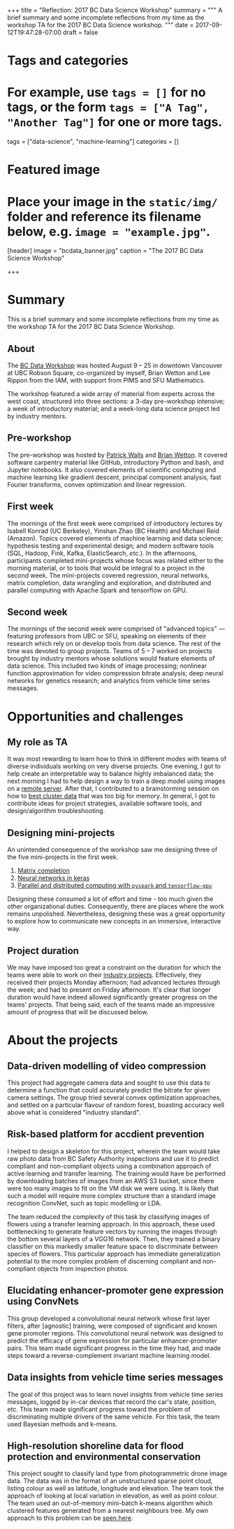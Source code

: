 +++
title = "Reflection: 2017 BC Data Science Workshop"
summary = """
A brief summary and some incomplete reflections from my time as the workshop TA for the 2017 BC Data Science workshop. 
"""
date = 2017-09-12T19:47:28-07:00
draft = false

# Tags and categories
# For example, use `tags = []` for no tags, or the form `tags = ["A Tag", "Another Tag"]` for one or more tags.
tags = ["data-science", "machine-learning"]
categories = []

# Featured image
# Place your image in the `static/img/` folder and reference its filename below, e.g. `image = "example.jpg"`.
[header]
image = "bcdata_banner.jpg"
caption = "The 2017 BC Data Science Workshop"

+++

# Summary

This is a brief summary and some incomplete reflections from my time as the workshop TA for the 2017 BC Data Science Workshop. 

## About

The [BC Data Workshop](http://workshop.bcdata.ca/2017) was hosted August 9 &ndash; 25 in downtown Vancouver at UBC Robson Square, co-organized by myself, Brian Wetton and Lee Rippon from the IAM, with support from PIMS and SFU Mathematics.

The workshop featured a wide array of material from experts across the west coast, structured into three sections: a 3-day pre-workshop intensive; a week of introductory material; and a week-long data science project led by industry mentors.

## Pre-workshop

The pre-workshop was hosted by [Patrick Walls](http://www.math.ubc.ca/~pwalls/) and [Brian Wetton](https://www.math.ubc.ca/~wetton/). It covered software carpentry material like GitHub, introductory Python and bash, and Jupyter notebooks. It also covered elements of scientific computing and machine learning like gradient descent, principal component analysis, fast Fourier transforms, convex optimization and linear regression.

## First week

The mornings of the first week were comprised of introductory lectures by Isabell Konrad (UC Berkeley), Yinshan Zhao (BC Health) and Michael Reid (Amazon). Topics covered elements of machine learning and data science; hypothesis testing and experimental design; and modern software tools (SQL, Hadoop, Fink, Kafka, ElasticSearch, *etc.*). In the afternoons, participants completed mini-projects whose focus was related either to the morning material, or to tools that would be integral to a project in the second week. The mini-projects covered regression, neural networks, matrix completion, data wrangling and exploration, and distributed and parallel computing with Apache Spark and tensorflow on GPU.

## Second week

The mornings of the second week were comprised of "advanced topics" &mdash; featuring professors from UBC or SFU, speaking on elements of their research which rely on or develop tools from data science. The rest of the time was devoted to group projects. Teams of 5 &ndash; 7 worked on projects brought by industry mentors whose solutions would feature elements of data science. This included two kinds of image processing; nonlinear function approximation for video compression bitrate analysis; deep neural networks for genetics research; and analytics from vehicle time series messages.



# Opportunities and challenges

## My role as TA

It was most rewarding to learn how to think in different modes with
teams of diverse individuals working on very diverse projects. One
evening, I got to help create an interpretable way to balance highly
imbalanced data; the next morning I had to help design a way to train
a deep model using images on a [remote
server](https://github.com/bcdataca/bcsa-bcdata). After that, I
contributed to a brainstorming session on how to [best cluster
data](https://gist.github.com/asberk/1340166f2aa1b93607dae8645f4f9fb7)
that was too big for memory. In general, I got to contribute ideas for
project strategies, available software tools, and design/algorithm
troubleshooting.

## Designing mini-projects

An unintended consequence of the workshop saw me designing three of the five
mini-projects in the first week.

1. [Matrix completion](https://github.com/bcdataca/workshop-content17/tree/master/1-first-week/mini-projects/2-matrix-completion)
2. [Neural networks in keras](https://github.com/bcdataca/workshop-content17/tree/master/1-first-week/mini-projects/3-neural-networks)
3. [Parallel and distributed computing with `pyspark` and `tensorflow-gpu`](https://github.com/bcdataca/workshop-content17/tree/master/1-first-week/mini-projects/5-spark-aws)

Designing these consumed a lot of effort and time - too much given the other
organizational duties. Consequently, there are places where the work remains
unpolished. Nevertheless, designing these was a great opportunity to explore how
to communicate new concepts in an immersive, interactive way.

## Project duration

We may have imposed too great a constraint on the duration for which the teams
were able to work on their [industry
projects](http://workshop.bcdata.ca/2017/#projects). Effectively, they received
their projects Monday afternoon; had advanced lectures through the week; and had
to present on Friday afternoon. It's clear that longer duration would have
indeed allowed significantly greater progress on the teams' projects. That being
said, each of the teams made an impressive amount of progress that will be
discussed below.


# About the projects

## Data-driven modelling of video compression

This project had aggregate camera data and sought to use this data to determine
a function that could accurately predict the bitrate for given camera
settings. The group tried several convex optimization approaches, and settled on
a particular flavour of random forest, boasting accuracy well above what is
considered "industry standard".

## Risk-based platform for accdient prevention

I helped to design a skeleton for this project, wherein the team would take raw
photo data from BC Safety Authority inspections and use it to predict compliant
and non-compliant objects using a combination approach of active learning and
transfer learning. The training would have be performed by downloading batches
of images from an AWS S3 bucket, since there were too many images to fit on the
VM disk we were using. It is likely that such a model will require more complex
structure than a standard image recognition ConvNet, such as topic modelling or
LDA.

The team reduced the complexity of this task by classifying images of flowers
using a transfer learning approach. In this approach, these used bottlenecking
to generate feature vectors by running the images through the bottom several
layers of a VGG16 network. Then, they trained a binary classifier on this
markedly smaller feature space to discriminate between species of flowers. This
particular approach has immediate generalization potential to the more complex
problem of discerning compliant and non-compliant objects from inspection
photos.

## Elucidating enhancer-promoter gene expression using ConvNets

This group developed a convolutional neural network whose first layer filters,
after [agnostic] training, were composed of significant and known gene promoter
regions. This convolutional neural network was designed to predict the efficacy
of gene expression for particular enhancer-promoter pairs. This team made
significant progress in the time they had, and made steps toward a
reverse-complement invariant machine learning model.

## Data insights from vehicle time series messages

The goal of this project was to learn novel insights from vehicle time series
messages, logged by in-car devices that record the car's state, position,
etc. This team made significant progress toward the problem of discriminating
multiple drivers of the same vehicle. For this task, the team used Bayesian
methods and k-means.

## High-resolution shoreline data for flood protection and environmental conservation

This project sought to classify land type from photogrammetric drone image
data. The data was in the format of an unstructured sparse point cloud, listing
colour as well as latitude, longitude and elevation. The team took the approach
of looking at local variation in elevation, as well as point colour. The team
used an out-of-memory mini-batch k-means algorithm which clustered features
generated from a nearest neighbours tree. My own approach to this problem can be
[seen here](https://gist.github.com/asberk/1340166f2aa1b93607dae8645f4f9fb7).
